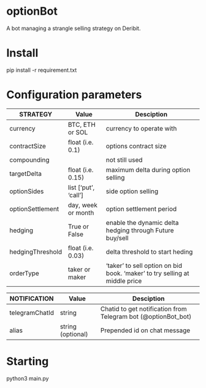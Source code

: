 # optionBot
A bot managing a strangle selling strategy on Deribit.

# Install

pip install -r requirement.txt

# Configuration parameters

| STRATEGY | Value | Desciption |
| --- | --- |--- |
| currency | BTC, ETH or SOL  |currency to operate with |
| contractSize  | float (i.e. 0.1) |options contract size |
| compounding   |  |not still used |
| targetDelta   | float (i.e. 0.15)  |maximum delta during option selling |
| optionSides    | list [‘put’, ‘call’]  |side option selling |
| optionSettlement     | day, week or month  |option settlement period |
| hedging      | True or False |enable the dynamic delta hedging through Future buy/sell |
| hedgingThreshold       | float (i.e. 0.03) |delta threshold to start heding |
| orderType       | taker or maker |‘taker’ to sell option on bid book. ‘maker’ to try selling at middle price |

| NOTIFICATION | Value | Desciption |
| --- | --- |--- |
| telegramChatId  | string  |Chatid to get notification from Telegram bot (@optionBot_bot) |
| alias   | string (optional)  |Prepended id on chat message |

# Starting

python3 main.py



